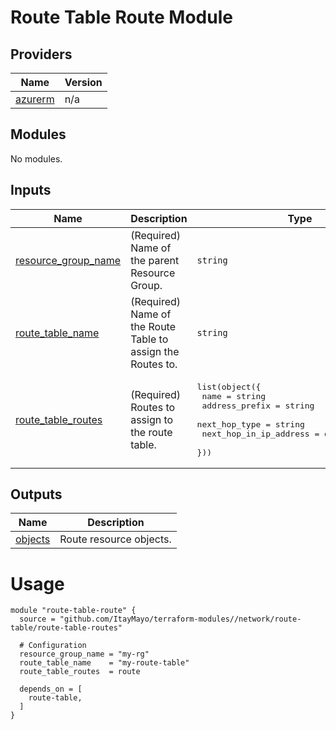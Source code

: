 <!-- BEGIN_TF_DOCS -->
# Route Table Route Module

## Providers

| Name | Version |
|------|---------|
| <a name="provider_azurerm"></a> [azurerm](#provider\_azurerm) | n/a |

## Modules

No modules.

## Inputs

| Name | Description | Type | Default | Required |
|------|-------------|------|---------|:--------:|
| <a name="input_resource_group_name"></a> [resource\_group\_name](#input\_resource\_group\_name) | (Required) Name of the parent Resource Group. | `string` | n/a | yes |
| <a name="input_route_table_name"></a> [route\_table\_name](#input\_route\_table\_name) | (Required) Name of the Route Table to assign the Routes to. | `string` | n/a | yes |
| <a name="input_route_table_routes"></a> [route\_table\_routes](#input\_route\_table\_routes) | (Required) Routes to assign to the route table. | <pre>list(object({<br>    name                   = string<br>    address_prefix         = string<br>    next_hop_type          = string<br>    next_hop_in_ip_address = optional(string)<br>  }))</pre> | n/a | yes |

## Outputs

| Name | Description |
|------|-------------|
| <a name="output_objects"></a> [objects](#output\_objects) | Route resource objects. |

# Usage

```
module "route-table-route" {
  source = "github.com/ItayMayo/terraform-modules//network/route-table/route-table-routes"

  # Configuration
  resource_group_name = "my-rg"
  route_table_name    = "my-route-table"
  route_table_routes  = route

  depends_on = [
    route-table,
  ]
}

```
<!-- END_TF_DOCS -->